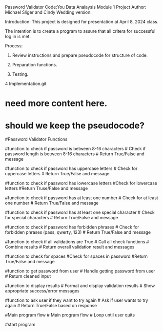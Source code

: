 Password Validator
Code:You
Data Analaysis Module 1 Project
Author: Michael Sliger and Cindy Wedding
version: 

Introduction:
This project is designed for presentation at April 8, 2024 class.

The intention is to create a program to assure that all critera for successful log in is met.

Process:

1.  Review instructions and prepare pseudocode for structure of code.  

2.  Preparation functions.

3.  Testing.

4   Implementation.git

# need more content here.
# should we keep the pseudocode?


#Password Validator Functions

 #function to check if password is between 8-16 characters
    # Check if password length is between 8-16 characters
    # Return True/False and message

#function to check if password has uppercase letters
    # Check for uppercase letters
    # Return True/False and message

#function to check if password has lowercase letters
    #Check for lowercase letters
    #Return Truse/False and message

#function to check if password has at least one number
    # Check for at least one number
    # Return True/False and message

#function to check if password has at least one special character
    # Check for special characters
    # Return True/False and message

#function to check if password has forbidden phrases
    # Check for forbidden phrases (pass, qwerty, 123)
    # Return True/False and message

#function to check if all validations are True
    # Call all check functions
    # Combine results
    # Return overall validation result and messages

#function to check for spaces
    #Check for spaces in password
    #Return True/False and message

#function to get password from user
    # Handle getting password from user
    # Return cleaned input

#function to display results
    # Format and display validation results
    # Show appropriate success/error messages

#function to ask user if they want to try again
    # Ask if user wants to try again
    # Return True/False based on response

#Main program flow
    # Main program flow
    # Loop until user quits
   

#start program